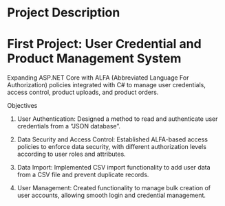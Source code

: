 # Project Description
# First Project: User Credential and Product Management System
Expanding ASP.NET Core with ALFA (Abbreviated Language For Authorization) policies integrated with C# to manage user credentials, access control, product uploads, and product orders.

Objectives 
1. User Authentication: Designed a method to read and authenticate user credentials from a “JSON database”.

2. Data Security and Access Control: Established ALFA-based access policies to enforce data security, with different authorization levels according to user roles and attributes.
   
3. Data Import: Implemented CSV import functionality to add user data from a CSV file and prevent duplicate records.

4. User Management: Created functionality to manage bulk creation of user accounts, allowing smooth login and credential management. 
